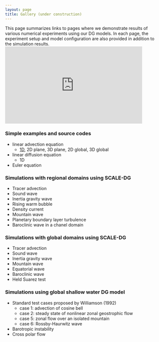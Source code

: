 ```yaml
---
layout: page
title: Gallery (under construction)
---
```


<div class="container">
  <div class="item">
    This page summarizes links to pages where we demonstrate results of various numerical experiments using our DG models. In each page, the experiment setup and model configuration are also provided in addition to the simulation results.
  </div>
  <div class="item">  
    <div class="youtube">
      <iframe  width="448" height="252" src="https://www.youtube.com/embed/{{ site.data.gallery.barocwavetest_movie_id }}?rel=0" frameborder="0" allowfullscreen></iframe>
    </div>
  </div>
</div>

### Simple examples and source codes

* linear advection equation
  *  <a href="{{ '/gallery/simple/linear_advection_1d/' | relative_url }}">1D</a>, 2D plane, 3D plane, 2D global, 3D global
* linear diffusion equation
  * 1D
* Euler equation

### Simulations with regional domains using SCALE-DG

* Tracer advection
* Sound wave
* Inertia gravity wave
* Rising warm bubble
* Density current
* Mountain wave
* Planetary boundary layer turbulence
* Baroclinic wave in a chanel domain

### Simulations with global domains using SCALE-DG

* Tracer advection
* Sound wave
* Inertia gravity wave
* Mountain wave
* Equatorial wave
* Baroclinic wave
* Held Suarez test

### Simulations using global shallow water DG model

* Standard test cases proposed by Williamson (1992)
  * case 1: advection of cosine bell
  * case 2: steady state of nonlinear zonal geostrophic flow
  * case 5: zonal flow over an isolated mountain
  * case 6: Rossby-Haurwitz wave
* Barotropic instability
* Cross polar flow
